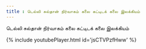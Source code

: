 ```yaml
---
title : டெல்லி சுல்தான் நிர்வாகம் கலை கட்டிடக் கலை இலக்கியம்
---
```


டெல்லி சுல்தான் நிர்வாகம் கலை கட்டிடக் கலை இலக்கியம்



{% include youtubePlayer.html id='jsCTVPzfHww' %}
